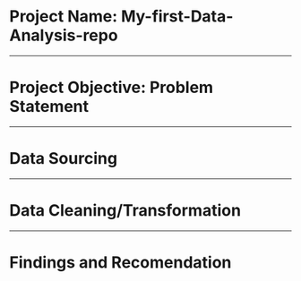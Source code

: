 # Project Name: My-first-Data-Analysis-repo

----
# Project Objective: Problem Statement

----
# Data Sourcing

----
# Data Cleaning/Transformation

----
# Findings and Recomendation 
